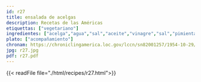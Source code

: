 ```yaml
---
id: r27
title: ensalada de acelgas
description: Recetas de las Américas
etiquettas: ["vegetariano"]
ingredientes: ["acelga","agua","sal","aceite","vinagre","sal","pimienta"]
plato: ["acompañamiento"]
chronam: https://chroniclingamerica.loc.gov/lccn/sn82001257/1954-10-29/ed-1/seq-5/
jpg: r27.jpg
pdf: r27.pdf
---
```


{{< readFile file="./html/recipes/r27.html">}}